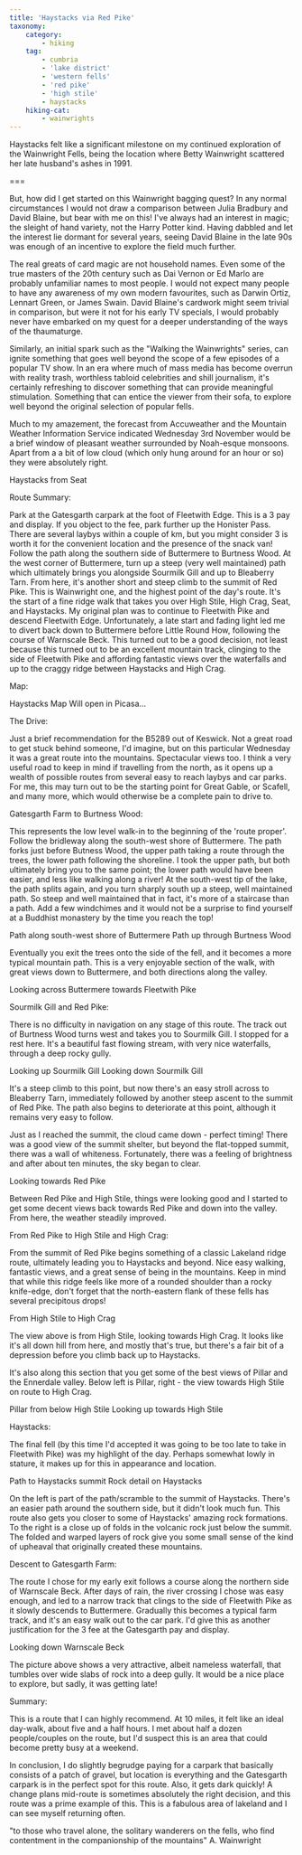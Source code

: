```yaml
---
title: 'Haystacks via Red Pike'
taxonomy:
    category:
        - hiking
    tag:
        - cumbria
        - 'lake district'
        - 'western fells'
        - 'red pike'
        - 'high stile'
        - haystacks
    hiking-cat:
        - wainwrights
---
```


Haystacks felt like a significant milestone on my continued exploration of the Wainwright Fells, being the location where Betty Wainwright scattered her late husband's ashes in 1991.

===

But, how did I get started on this Wainwright bagging quest? In any normal circumstances I would not draw a comparison between Julia Bradbury and David Blaine, but bear with me on this! I've always had an interest in magic; the sleight of hand variety, not the Harry Potter kind. Having dabbled and let the interest lie dormant for several years, seeing David Blaine in the late 90s was enough of an incentive to explore the field much further.

The real greats of card magic are not household names. Even some of the true masters of the 20th century such as Dai Vernon or Ed Marlo are probably unfamiliar names to most people. I would not expect many people to have any awareness of my own modern favourites, such as Darwin Ortiz, Lennart Green, or James Swain. David Blaine's cardwork might seem trivial in comparison, but were it not for his early TV specials, I would probably never have embarked on my quest for a deeper understanding of the ways of the thaumaturge.

Similarly, an initial spark such as the "Walking the Wainwrights" series, can ignite something that goes well beyond the scope of a few episodes of a popular TV show. In an era where much of mass media has become overrun with reality trash, worthless tabloid celebrities and shill journalism, it's certainly refreshing to discover something that can provide meaningful stimulation. Something that can entice the viewer from their sofa, to explore well beyond the original selection of popular fells.

Much to my amazement, the forecast from Accuweather and the Mountain Weather Information Service indicated Wednesday 3rd November would be a brief window of pleasant weather surrounded by Noah-esque monsoons. Apart from a a bit of low cloud (which only hung around for an hour or so) they were absolutely right.

Haystacks from Seat

Route Summary:

Park at the Gatesgarth carpark at the foot of Fleetwith Edge. This is a 3 pay and display. If you object to the fee, park further up the Honister Pass. There are several laybys within a couple of km, but you might consider 3 is worth it for the convenient location and the presence of the snack van! Follow the path along the southern side of Buttermere to Burtness Wood. At the west corner of Buttermere, turn up a steep (very well maintained) path which ultimately brings you alongside Sourmilk Gill and up to Bleaberry Tarn. From here, it's another short and steep climb to the summit of Red Pike. This is Wainwright one, and the highest point of the day's route. It's the start of a fine ridge walk that takes you over High Stile, High Crag, Seat, and Haystacks. My original plan was to continue to Fleetwith Pike and descend Fleetwith Edge. Unfortunately, a late start and fading light led me to divert back down to Buttermere before Little Round How, following the course of Warnscale Beck. This turned out to be a good decision, not least because this turned out to be an excellent mountain track, clinging to the side of Fleetwith Pike and affording fantastic views over the waterfalls and up to the craggy ridge between Haystacks and High Crag.

Map:

Haystacks Map
Will open in Picasa...

The Drive:

Just a brief recommendation for the B5289 out of Keswick. Not a great road to get stuck behind someone, I'd imagine, but on this particular Wednesday it was a great route into the mountains. Spectacular views too. I think a very useful road to keep in mind if travelling from the north, as it opens up a wealth of possible routes from several easy to reach laybys and car parks. For me, this may turn out to be the starting point for Great Gable, or Scafell, and many more, which would otherwise be a complete pain to drive to.

Gatesgarth Farm to Burtness Wood:

This represents the low level walk-in to the beginning of the 'route proper'. Follow the bridleway along the south-west shore of Buttermere. The path forks just before Butness Wood, the upper path taking a route through the trees, the lower path following the shoreline. I took the upper path, but both ultimately bring you to the same point; the lower path would have been easier, and less like walking along a river! At the south-west tip of the lake, the path splits again, and you turn sharply south up a steep, well maintained path. So steep and well maintained that in fact, it's more of a staircase than a path. Add a few windchimes and it would not be a surprise to find yourself at a Buddhist monastery by the time you reach the top!

Path along south-west shore of Buttermere      Path up through Burtness Wood

Eventually you exit the trees onto the side of the fell, and it becomes a more typical mountain path. This is a very enjoyable section of the walk, with great views down to Buttermere, and both directions along the valley.

Looking across Buttermere towards Fleetwith Pike

Sourmilk Gill and Red Pike:

There is no difficulty in navigation on any stage of this route. The track out of Burtness Wood turns west and takes you to Sourmilk Gill. I stopped for a rest here. It's a beautiful fast flowing stream, with very nice waterfalls, through a deep rocky gully.

Looking up Sourmilk Gill      Looking down Sourmilk Gill

It's a steep climb to this point, but now there's an easy stroll across to Bleaberry Tarn, immediately followed by another steep ascent to the summit of Red Pike. The path also begins to deteriorate at this point, although it remains very easy to follow.

Just as I reached the summit, the cloud came down - perfect timing! There was a good view of the summit shelter, but beyond the flat-topped summit, there was a wall of whiteness. Fortunately, there was a feeling of brightness and after about ten minutes, the sky began to clear.

Looking towards Red Pike

Between Red Pike and High Stile, things were looking good and I started to get some decent views back towards Red Pike and down into the valley. From here, the weather steadily improved.

From Red Pike to High Stile and High Crag:

From the summit of Red Pike begins something of a classic Lakeland ridge route, ultimately leading you to Haystacks and beyond. Nice easy walking, fantastic views, and a great sense of being in the mountains. Keep in mind that while this ridge feels like more of a rounded shoulder than a rocky knife-edge, don't forget that the north-eastern flank of these fells has several precipitous drops!

From High Stile to High Crag

The view above is from High Stile, looking towards High Crag. It looks like it's all down hill from here, and mostly that's true, but there's a fair bit of a depression before you climb back up to Haystacks.

It's also along this section that you get some of the best views of Pillar and the Ennerdale valley. Below left is Pillar, right - the view towards High Stile on route to High Crag.

Pillar from below High Stile      Looking up towards High Stile

Haystacks:

The final fell (by this time I'd accepted it was going to be too late to take in Fleetwith Pike) was my highlight of the day. Perhaps somewhat lowly in stature, it makes up for this in appearance and location.

Path to Haystacks summit      Rock detail on Haystacks

On the left is part of the path/scramble to the summit of Haystacks. There's an easier path around the southern side, but it didn't look much fun. This route also gets you closer to some of Haystacks' amazing rock formations. To the right is a close up of folds in the volcanic rock just below the summit. The folded and warped layers of rock give you some small sense of the kind of upheaval that originally created these mountains.

Descent to Gatesgarth Farm:

The route I chose for my early exit follows a course along the northern side of Warnscale Beck. After days of rain, the river crossing I chose was easy enough, and led to a narrow track that clings to the side of Fleetwith Pike as it slowly descends to Buttermere. Gradually this becomes a typical farm track, and it's an easy walk out to the car park. I'd give this as another justification for the 3 fee at the Gatesgarth pay and display.

Looking down Warnscale Beck

The picture above shows a very attractive, albeit nameless waterfall, that tumbles over wide slabs of rock into a deep gully. It would be a nice place to explore, but sadly, it was getting late!

Summary:

This is a route that I can highly recommend. At 10 miles, it felt like an ideal day-walk, about five and a half hours. I met about half a dozen people/couples on the route, but I'd suspect this is an area that could become pretty busy at a weekend.

In conclusion, I do slightly begrudge paying for a carpark that basically consists of a patch of gravel, but location is everything and the Gatesgarth carpark is in the perfect spot for this route. Also, it gets dark quickly! A change plans mid-route is sometimes absolutely the right decision, and this route was a prime example of this. This is a fabulous area of lakeland and I can see myself returning often.

"to those who travel alone, the solitary wanderers on the fells, who find contentment in the companionship of the mountains" A. Wainwright